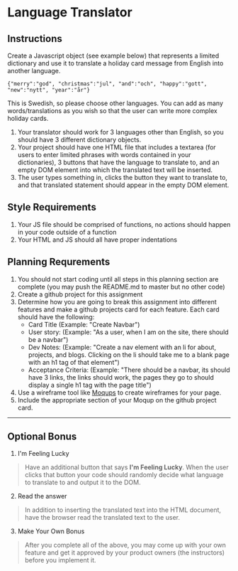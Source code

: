# Language Translator

## Instructions

Create a Javascript object (see example below) that represents a limited dictionary and use it to translate a holiday card message from English into another language.

`{"merry":"god", "christmas":"jul", "and":"och", "happy":"gott", "new":"nytt", "year":"år"}`

This is Swedish, so please choose other languages. You can add as many words/translations as you wish so that the user can write more complex holiday cards.

1. Your translator should work for 3 languages other than English, so you should have 3 different dictionary objects.
1. Your project should have one HTML file that includes a textarea (for users to enter limited phrases with words contained in your dictionaries), 3 buttons that have the language to translate to, and an empty DOM element into which the translated text will be inserted.
1.  The user types something in, clicks the button they want to translate to, and that translated statement should appear in the empty DOM element.


## Style Requirements
1.  Your JS file should be comprised of functions, no actions should happen in your code outside of a function
1.  Your HTML and JS should all have proper indentations


## Planning Requrements
1.  You should not start coding until all steps in this planning section are complete (you may push the README.md to master but no other code)
2.  Create a github project for this assignment
3.  Determine how you are going to break this assignment into different features and make a github projects card for each feature.  Each card should have the following:
      * Card Title (Example: "Create Navbar")
      * User story: (Example: "As a user, when I am on the site, there should be a navbar")
      * Dev Notes:  (Example: "Create a nav element with an li for about, projects, and blogs.  Clicking on the li should take me to a blank page with an h1 tag of that element")
      * Acceptance Criteria: (Example: "There should be a navbar, its should have 3 links, the links should work, the pages they go to should display a single h1 tag with the page title")
4.  Use a wireframe tool like [Moqups](https://moqups.com) to create wireframes for your page.
5.  Include the appropriate section of your Moqup on the github project card.



---

## Optional Bonus

1.  I'm Feeling Lucky
> Have an additional button that says **I'm Feeling Lucky**.  When the user clicks that button your code should randomly decide what language to translate to and output it to the DOM.

2.  Read the answer
> In addition to inserting the translated text into the HTML document, have the browser read the translated text to the user.

3. Make Your Own Bonus
> After you complete all of the above, you may come up with your own feature and get it approved by your product owners (the instructors) before you implement it.
